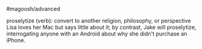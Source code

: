 #magoosh/advanced

proselytize (verb): convert to another religion, philosophy, or perspective 
Lisa loves her Mac but says little about it; by contrast, Jake will proselytize, interrogating anyone with an 
Android about why she didn't purchase an iPhone. 
